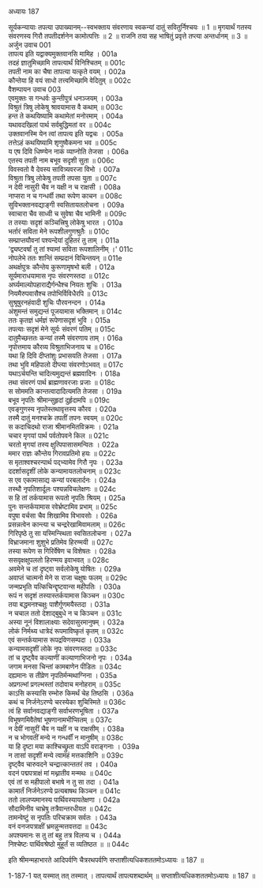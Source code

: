अध्यायः 187

सूर्यकन्यायाः तपत्या उपाख्यानम्--स्वभक्ताय संवरणाय स्वकन्यां दातुं सवितुर्निश्चयः ॥ 1 ॥ मृगयार्थं गतस्य संवरणस्य गिरौ तपतीदर्शनेन कामोत्पत्तिः ॥ 2 ॥ राजनि तया सह भाषितुं प्रवृत्ते तप्त्या अन्तर्धानम् ॥ 3 ॥
अर्जुन उवाच 	001  
तापत्य इति यद्वाक्यमुक्तवानसि मामिह ।	001a  
तदहं ज्ञातुमिच्छामि तापत्यार्थं विनिश्चितम् ॥	001c  
तपती नाम का चैषा तापत्या यत्कृते वयम् ।	002a  
कौन्तेया हि वयं साधो तत्त्वमिच्छामि वेदितुम् ॥	002c  
वैशम्पायन उवाच 	003  
एवमुक्तः स गन्धर्वः कुन्तीपुत्रं धनञ्जयम् ।	003a  
विश्रुतं त्रिषु लोकेषु श्रावयामास वै कथाम् ॥	003c  
हन्त ते कथयिष्यामि कथामेतां मनोरमाम् ।	004a  
यथावदखिलां पार्थ सर्वबुद्धिमतां वर ॥	004c  
उक्तवानस्मि येन त्वां तापत्य इति यद्वचः ।	005a  
तत्तेऽहं कथयिष्यामि शृणुष्वैकमना भव ॥	005c  
य एष दिवि धिष्ण्येन नाकं व्याप्नोति तेजसा ।	006a  
एतस्य तपती नाम बभूव सदृशी सुता ॥	006c  
विवस्वतो वै देवस्य सावित्र्यवरजा विभो ।	007a  
विश्रुता त्रिषु लोकेषु तपती तपसा युता ॥	007c  
न देवी नासुरी चैव न यक्षी न च राक्षसी ।	008a  
नाप्सरा न च गन्धर्वी तथा रूपेण काचन ॥	008c  
सुविभक्तानवद्याङ्गी स्वसितायतलोचना ।	009a  
स्वाचारा चैव साध्वी च सुवेषा चैव भामिनी ॥	009c  
त तस्याः सदृशं कञ्चित्त्रिषु लोकेषु भारत ।	010a  
भर्तारं सविता मेने रूपशीलगुणश्रुतैः ॥	010c  
सम्प्राप्तयौवनां पश्यन्देयां दुहितरं तु ताम् ।	011a  
'द्व्यष्टवर्षां तु तां श्यामां सविता रूपशालिनीम् ।'	011c  
नोपलेभे ततः शान्तिं सम्प्रदानं विचिन्तयन् ॥	011e  
अथर्क्षपुत्रः कौन्तेय कुरूणामृषभो बली ।	012a  
सूर्यमाराधयामास नृपः संवरणस्तदा ॥	012c  
अर्घ्यमाल्योपहाराद्यैर्गन्धैश्च नियतः शुचिः ।	013a  
नियमैरुपवासैश्च तपोभिर्विविधैरपि ॥	013c  
सुश्रूषुरनहंवादी शुचिः पौरवनन्दन ।	014a  
अंशुमन्तं समुद्यन्तं पूजयामास भक्तिमान् ॥	014c  
ततः कृतज्ञं धर्मज्ञं रूपेणासदृशं भुवि ।	015a  
तपत्याः सदृशं मेने सूर्यः संवरणं पतिम् ॥	015c  
दातुमैच्छत्ततः कन्यां तस्मै संवरणाय ताम् ।	016a  
नृपोत्तमाय कौरव्य विश्रुताभिजनाय च ॥	016c  
यथा हि दिवि दीप्तांशुः प्रभासयति तेजसा ।	017a  
तथा भुवि महिपालो दीप्त्या संवरणोऽभवत् ॥	017c  
यथाऽर्चयन्ति चादित्यमुद्यन्तं ब्रह्मवादिनः ।	018a  
तथा संवरणं पार्थ ब्राह्मणावरजाः प्रजाः ॥	018c  
स सोममति कान्तत्वादादित्यमति तेजसा ।	019a  
बभूव नृपतिः श्रीमान्सुहृदां दुर्हृदामपि ॥	019c  
एवङ्गुणस्य नृपतेस्तथावृत्तस्य कौरव ।	020a  
तस्मै दातुं मनश्चक्रे तपतीं तपनः स्वयम् ॥	020c  
स कदाचिदथो राजा श्रीमानमितविक्रमः ।	021a  
चचार मृगयां पार्थ पर्वतोपवने किल ॥	021c  
चरतो मृगयां तस्य क्षुत्पिपासासमन्वितः ।	022a  
ममार राज्ञः कौन्तेय गिरावप्रतिमो हयः ॥	022c  
स मृताश्वश्चरन्पार्थ पद्भ्यामेव गिरौ नृपः ।	023a  
ददर्शासदृशीं लोके कन्यामायतलोचनाम् ॥	023c  
स एव एकामासाद्य कन्यां परबलार्दनः ।	024a  
तस्थौ नृपतिशार्दूलः पश्यन्नविचलेक्षणः ॥	024c  
स हि तां तर्कयामास रूपतो नृपतिः श्रियम् ।	025a  
पुनः सन्तर्कयामास रवेर्भ्रष्टामिव प्रभाम् ॥	025c  
वपुषा वर्चसा चैव शिखामिव विभावसोः ।	026a  
प्रसन्नत्वेन कान्त्या च चन्द्ररेखामिवामलाम् ॥	026c  
गिरिपृष्ठे तु सा यस्मिन्स्थिता स्वसितलोचना ।	027a  
विभ्राजमाना शुशुभे प्रतिमेव हिरण्मयी ॥	027c  
तस्या रूपेण स गिरिर्वेषेण च विशेषतः ।	028a  
ससवृक्षक्षुपलतो हिरण्मय इवाभवत् ॥	028c  
अवमेने च तां दृष्ट्वा सर्वलोकेषु योषितः ।	029a  
अवाप्तं चात्मनो मेने स राजा चक्षुषः फलम् ॥	029c  
जन्मप्रभृति यत्किचिन्द्दृष्टवान्स महीपतिः ।	030a  
रूपं न सदृशं तस्यास्तर्कयामास किञ्चन ॥	030c  
तया बद्धमनश्चक्षुः पाशैर्गुणमयैस्तदा ।	031a  
न चचाल ततो देशाद्बुबुधे न च किञ्चन ॥	031c  
अस्या नूनं विशालाक्ष्याः सदेवासुरमानुषम् ।	032a  
लोकं निर्मथ्य धात्रेदं रूपमाविष्कृतं कृतम् ॥	032c  
एवं सन्तर्कयामास रूपद्रविणसम्पदा ।	033a  
कन्यामसदृशीं लोके नृपः संवरणस्तदा ॥	033c  
तां च दृष्ट्वैव कल्याणीं कल्याणाभिजनो नृपः ।	034a  
जगाम मनसा चिन्तां कामबाणेन पीडितः ॥	034c  
दह्यमानः स तीव्रेण नृपतिर्मन्मथाग्निना ।	035a  
अप्रगल्भां प्रगल्भस्तां तदोवाच मनोहराम् ॥	035c  
काऽसि कस्यासि रम्भोरु किमर्थं चेह तिष्ठसि ।	036a  
कथं च निर्जनेऽरण्ये चरस्येका शुचिस्मिते ॥	036c  
त्वं हि सर्वानवद्याङ्गी सर्वाभरणभूषिता ।	037a  
विभूषणमिवैतेषां भूषणानामभीप्सितम् ॥	037c  
न देवीं नासुरीं चैव न यक्षीं न च राक्षसीम् ।	038a  
न च भोगवतीं मन्ये न गन्धर्वीं न मानुषीम् ॥	038c  
या हि दृष्टा मया काश्चिच्छ्रुता वाऽपि वराङ्गनाः ।	039a  
न तासां सदृशीं मन्ये त्वामहं मत्तकाशिनि ॥	039c  
दृष्ट्वैव चारुवदने चन्द्रात्कान्ततरं तव ।	040a  
वदनं पद्मपत्राक्षं मां मथ्नातीव मन्मथः ॥	040c  
एवं तां स महीपालो बभाषे न तु सा तदा ।	041a  
कामार्तं निर्जनेऽरण्ये प्रत्यबाषथ किञ्चन ॥	041c  
ततो लालप्यमानस्य पार्थिवस्यायतेक्षणा ।	042a  
सौदामिनीव चाभ्रेषु तत्रैवान्तरधीयत ॥	042c  
तामन्वेष्टुं स नृपतिः परिचक्राम सर्वतः ।	043a  
वनं वनजपत्राक्षीं भ्रमन्नुन्मत्तवत्तदा ॥	043c  
अपश्यमानः स तु तां बहु तत्र विलप्य च ।	044a  
निश्चेष्टः पार्थिवश्रेष्ठो मुहूर्तं स व्यतिष्ठत ॥ ॥	044c  

इति श्रीमन्महाभारते आदिपर्वणि चैत्ररथपर्वणि सप्ताशीत्यधिकशततमोऽध्यायः ॥ 187 ॥

1-187-1 यत् यस्मात् तत् तस्मात् । तापत्यार्थं तापत्यशब्दार्थम् ॥ सप्ताशीत्यधिकशततमोऽध्यायः ॥ 187 ॥
